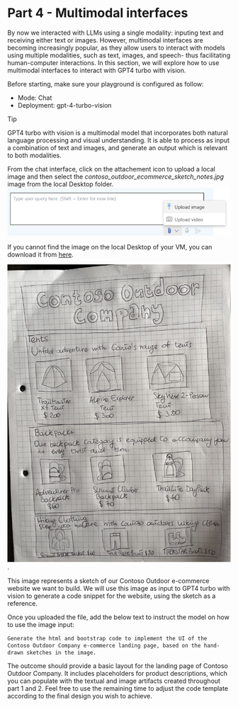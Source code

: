 # Part 4 - Multimodal interfaces

By now we interacted with LLMs using a single modality: inputing text and receiving either text or images. However, multimodal interfaces are becoming increasingly popular, as they allow users to interact with models using multiple modalities, such as text, images, and speech- thus facilitating human-computer interactions. In this section, we will explore how to use multimodal interfaces to interact with GPT4 turbo with vision.

Before starting, make sure your playground is configured as follow:
- Mode: Chat
- Deployment: gpt-4-turbo-vision

> [!TIP]
> GPT4 turbo with vision is a multimodal model that incorporates both natural language processing and visual understanding. It is able to process as input a combination of text and images, and generate an output which is relevant to both modalities.

From the chat interface, click on the attachement icon to upload a local image and then select the *contoso_outdoor_ecommerce_sketch_notes.jpg* image from the local Desktop folder.
![Uploading image as input](./Images/upload_image_icon.png)

If you cannot find the image on the local Desktop of your VM, you can download it from [here](./Images/contoso_outdoor_ecommerce_sketch_notes.jpg).

![Contoso Ecommerce Website UI](./Images/contoso_outdoor_ecommerce_sketch_notes.jpg).

This image represents a sketch of our Contoso Outdoor e-commerce website we want to build. We will use this image as input to GPT4 turbo with vision to generate a code snippet for the website, using the sketch as a reference.

Once you uploaded the file, add the below text to instruct the model on how to use the image input:
```
Generate the html and bootstrap code to implement the UI of the Contoso Outdoor Company e-commerce landing page, based on the hand-drawn sketches in the image.
```

The outcome should provide a basic layout for the landing page of Contoso Outdoor Company. It includes placeholders for product descriptions, which you can populate with the textual and image artifacts created throughout part 1 and 2.
Feel free to use the remaining time to adjust the code template according to the final design you wish to achieve.
